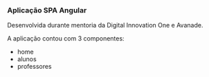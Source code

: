 ### Aplicação SPA Angular

Desenvolvida durante mentoria da Digital Innovation One e Avanade.

A aplicação contou com 3 componentes:

- home
- alunos
- professores
